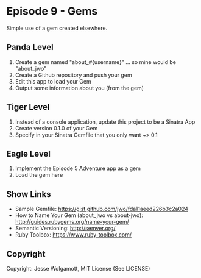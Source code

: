 Episode 9 - Gems
=====================

Simple use of a gem created elsewhere.

Panda Level
-----------

1. Create a gem named "about_#{username}" ... so mine would be "about_jwo"
2. Create a Github repository and push your gem
3. Edit this app to load your Gem
4. Output some information about you (from the gem)

Tiger Level
-----------

1. Instead of a console application, update this project to be a Sinatra App
2. Create version 0.1.0 of your Gem
3. Specify in your Sinatra Gemfile that you only want ~> 0.1

Eagle Level
-----------

1. Implement the Episode 5 Adventure app as a gem
2. Load the gem here

Show Links
----------

* Sample Gemfile: https://gist.github.com/jwo/fda11aeed226b3c2a024
* How to Name Your Gem (about_jwo vs about-jwo): http://guides.rubygems.org/name-your-gem/
* Semantic Versioning: http://semver.org/
* Ruby Toolbox: https://www.ruby-toolbox.com/

Copyright
---------

Copyright: Jesse Wolgamott, MIT License (See LICENSE)
